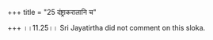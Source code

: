 +++
title = "25 दंष्ट्राकरालानि च"

+++
।।11.25।। Sri Jayatirtha did not comment on this sloka.  
  
